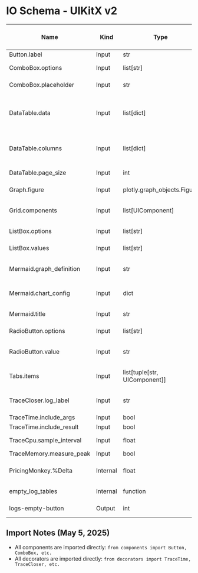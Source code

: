 # IO Schema - UIKitX v2

| Name | Kind | Type | Allowed values / range | Example Usage |
|------|------|------|------------------------|---------------|
| Button.label | Input | str | Any string | Button("Submit") |
| ComboBox.options | Input | list[str] | Non-empty list of strings | ComboBox(["Option 1", "Option 2"]) |
| ComboBox.placeholder | Input | str | Any string | ComboBox([], placeholder="Select...") |
| DataTable.data | Input | list[dict] | List of dictionaries with consistent keys | DataTable(data=[{"col1": "val1", "col2": "val2"}]) |
| DataTable.columns | Input | list[dict] | List of column configuration dictionaries | DataTable(columns=[{"name": "Column 1", "id": "col1"}]) |
| DataTable.page_size | Input | int | Positive integer | DataTable(page_size=10) |
| Graph.figure | Input | plotly.graph_objects.Figure | Valid Plotly figure | Graph(go.Figure()) |
| Grid.components | Input | list[UIComponent] | List of wrapped UI components | Grid([button, dropdown]) |
| ListBox.options | Input | list[str] | Non-empty list of strings | ListBox(["Item 1", "Item 2"]) |
| ListBox.values | Input | list[str] | Subset of options | ListBox(options, values=["Item 1"]) |
| Mermaid.graph_definition | Input | str | Valid Mermaid syntax | Mermaid().render("diagram-1", "graph TD; A-->B") |
| Mermaid.chart_config | Input | dict | Mermaid configuration options | Mermaid().render(id, graph, chart_config={"theme": "neutral"}) |
| Mermaid.title | Input | str | Any string | Mermaid().render(id, graph, title="Process Diagram") |
| RadioButton.options | Input | list[str] | Non-empty list of strings | RadioButton(["Yes", "No"]) |
| RadioButton.value | Input | str | One of the provided options | RadioButton(options, value="Yes") |
| Tabs.items | Input | list[tuple[str, UIComponent]] | List of (label, component) tuples | Tabs([("Tab1", button)]) |
| TraceCloser.log_label | Input | str | String to identify the trace | @TraceCloser(log_label="endpoint") |
| TraceTime.include_args | Input | bool | True or False | @TraceTime(include_args=True) |
| TraceTime.include_result | Input | bool | True or False | @TraceTime(include_result=True) |
| TraceCpu.sample_interval | Input | float | Positive float (seconds) | @TraceCpu(sample_interval=0.1) |
| TraceMemory.measure_peak | Input | bool | True or False | @TraceMemory(measure_peak=True) |
| PricingMonkey.%Delta | Internal | float | Decimal value (0.0-1.0) | Raw delta values in decimal form (0.125 = 12.5%) |
| empty_log_tables | Internal | function | N/A | Empties flowTrace and AveragePerformance tables |
| logs-empty-button | Output | int | 0 | Reset n_clicks counter after emptying log tables |

## Import Notes (May 5, 2025)
- All components are imported directly: `from components import Button, ComboBox, etc.`
- All decorators are imported directly: `from decorators import TraceTime, TraceCloser, etc.`
